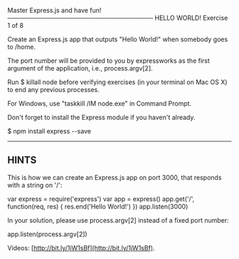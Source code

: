 Master Express.js and have fun!
─────────────────────────────────
HELLO WORLD!
Exercise 1 of 8

Create an Express.js app that outputs "Hello World!" when somebody goes to /home.

The port number will be provided to you by expressworks as the first argument of
the application, i.e., process.argv[2].

Run $ killall node  before verifying exercises (in your terminal on Mac OS X) to end any previous processes.

For Windows, use "taskkill /IM node.exe" in Command Prompt.

Don't forget to install the Express module if you haven't already.

   $ npm install express --save

-------------------------------------------------------------------------------

## HINTS

This is how we can create an Express.js app on port 3000, that responds with
a string on '/':

   var express = require('express')
   var app = express()
   app.get('/', function(req, res) {
     res.end('Hello World!')
   })
   app.listen(3000)

In your solution, please use process.argv[2] instead of a fixed port number:

   app.listen(process.argv[2])

Videos: [http://bit.ly/1jW1sBf](http://bit.ly/1jW1sBf).
